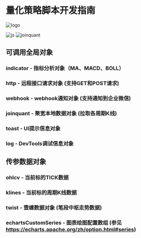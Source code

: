 
# 量化策略脚本开发指南

![logo](https://user-images.githubusercontent.com/2844717/125121008-dfd12f80-e125-11eb-80ab-4c168e652b7b.jpg)

![js](https://user-images.githubusercontent.com/2844717/125120949-ccbe5f80-e125-11eb-8624-0f5d8f29ffe2.jpg)
![joinquant](https://user-images.githubusercontent.com/2844717/125121369-68e86680-e126-11eb-8400-e285c30e7f8b.png)


## 可调用全局对象

### indicator - 指标分析对象（MA、MACD、BOLL） 
### http - 远程接口请求对象 (支持GET和POST请求)
### webhook - webhook通知对象 (支持通知到企业微信)
### joinquant - 聚宽本地数据对象 (拉取各周期K线)
### toast - UI提示信息对象
### log - DevTools调试信息对象

## 传参数据对象

### ohlcv - 当前标的TICK数据
### klines - 当前标的周期K线数据
### twist - 壹缠数据对象 (笔段中枢走势数据)
### echartsCustomSeries - 图表绘图配置数组 (参见 https://echarts.apache.org/zh/option.html#series)
